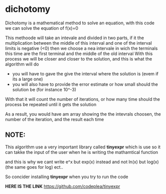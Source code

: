 # dichotomy
Dichotomy is a mathematical method to solve an equation, with this code we can  solve the equation of f(x)=0

This methoode will take an intevale and divided in two parts, if it the multiplication between the middle of  this interval and one of the interval limits is negative (<0) then we choose a nea intervale in wich the terminals this time are the first terminal and the middle of the old interval
With this process we will be closer and closer to the solution, and this  is what the algorithm will do


- you will have to gave the give the interval where the solution is (evem if its a large one)
- you will also have to provide the error estimate or how small should the solution be (for instance 10^-3)

With that it will count the number of iterations, or how many time should the process be repeated until it gets the solution


As a result, you would have am array showing the the intevrals choosen, the number of the iteration, and the result each time

## NOTE:

This algorithm use a very important library called **tinyexpr** which is use so it can takke the input of the user when he is writing the mathamtical function

and this is why we cant write e^x but exp(x) instead
and not ln(x) but log(x) (the same goes for log) ect.. 

So concider installing **tinyexpr** when you try to run the code 

**HERE IS THE LINK**
https://github.com/codeplea/tinyexpr
